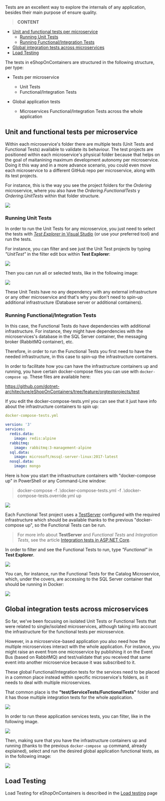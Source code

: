 Tests are an excellent way to explore the internals of any application, besides their main purpose of ensure quality.

> **CONTENT**

- [Unit and functional tests per microservice](#unit-and-functional-tests-per-microservice)
  - [Running Unit Tests](#running-unit-tests)
  - [Running Functional/Integration Tests](#running-functionalintegration-tests)
- [Global integration tests across microservices](#global-integration-tests-across-microservices)
- [Load Testing](#load-testing)

The tests in eShopOnContainers are structured in the following structure, per type:

- Tests per microservice
  - Unit Tests
  - Functional/Integration Tests

- Global application tests
  - Microservices Functional/Integration Tests across the whole application

## Unit and functional tests per microservice

Within each microservice's folder there are multiple tests (Unit Tests and Functional Tests) available to validate its behaviour.
The test projects are positioned within each microservice's physical folder because that helps on the goal of maitanining maximum development autonomy per microservice. Doing it this way and in a more advance scenario, you could even move each microservice to a different GitHub repo per microservice, along with its test projects. 

For instance, this is the way you see the project folders for the *Ordering* microservice, where you also have the *Ordering.FunctionalTests* y *Ordering.UnitTests* within that folder structure.

![](images/Unit-and-integration-testing/orderingservicetests.png)

### Running Unit Tests

In order to run the Unit Tests for any microservice, you just need to select the tests with [*Test Explorer* in Visual Studio](https://docs.microsoft.com/en-us/visualstudio/test/run-unit-tests-with-test-explorer) (or use your preferred tool) and run the tests. 

For instance, you can filter and see just the Unit Test projects by typing *"UnitTest"* in the filter edit box within **Test Explorer**:

![](images/Unit-and-integration-testing/unittestsview.png)

Then you can run all or selected tests, like in the following image:

![](images/Unit-and-integration-testing/unittestsrunning.png)

These Unit Tests have no any dependency with any external infrastructure or any other microservice and that's why you don't need to spin-up additional infrastructure (Database server or additional containers).

### Running Functional/Integration Tests

In this case, the Functional Tests do have dependencies with additional infrastructure. For instance, they might have dependencies with the microservices's database in the SQL Server container, the messaging broker (RabbitMQ container), etc.

Therefore, in order to run the Functional Tests you first need to have the needed infrastructure, in this case to spin-up the infrastructure containers.

In order to facilitate how you can have the infrastructure containers up and running, you have certain docker-compose files you can use with `docker-compose up`. These files are available here:

https://github.com/dotnet-architecture/eShopOnContainers/tree/feature/orgtestprojects/test

If you edit the docker-compose-tests.yml you can see that it just have info about the infrastructure containers to spin up:

```yml
docker-compose-tests.yml

version: '3'
services:
  redis.data:
    image: redis:alpine
  rabbitmq:
    image: rabbitmq:3-management-alpine
  sql.data:
    image: microsoft/mssql-server-linux:2017-latest
  nosql.data:
    image: mongo
```

Here is how you start the infrastructure containers with "docker-compose up" in PowerShell or any Command-Line window:

> docker-compose -f .\docker-compose-tests.yml -f .\docker-compose-tests.override.yml up

![](images/Unit-and-integration-testing/compose-up-powershell-infrastructure-containers.png)

Each Functional Test project uses a [TestServer](https://docs.microsoft.com/en-us/dotnet/api/microsoft.aspnetcore.testhost.testserver?view=aspnetcore-2.1) configured with the required infrastructure which should be available thanks to the previous "docker-compose up", so the Functional Tests can be run.

> For more info about **TestServer** and *Functional Tests* and *Integration Tests*, see the article [Integration tests in ASP.NET Core](https://docs.microsoft.com/aspnet/core/test/integration-tests?view=aspnetcore-2.1).

In order to filter and see the Functional Tests to run, type *"Functional"* in **Test Explorer**.

![](images/Unit-and-integration-testing/functionaltestsview.png)

You can, for instance, run the Functional Tests for the Catalog Microservice, which, under the covers, are accessing to the SQL Server container that should be running in Docker:

![](images/Unit-and-integration-testing/functionaltests-catalog-running.png)

## Global integration tests across microservices

So far, we've been focusing on isolated Unit Tests or Functional Tests that were related to single/isolated microservices, although taking into account the infrastructure for the functional tests per microservice.

However, in a microservice-based application you also need how the multiple microservices interact with the whole application. For instance, you might raise an event from one microservice by publishing it on the Event Bus (based on RabbitMQ) and test/validate that you received that same event into another microservice because it was subscribed to it.

These global Functional/Integration tests for the services need to be placed in a common place instead within specific microservice's folders, as it needs to deal with multiple microservices.

That common place is the **"test/ServiceTests/FunctionalTests"** folder and it has those multiple integration tests for the whole application.

![](images/Unit-and-integration-testing/services-functional-tests-folder.png)

In order to run these application services tests, you can filter, like in the following image.

![](images/Unit-and-integration-testing/integrationtestsview.png)

Then, making sure that you have the infrastructure containers up and running (thanks to the previous `docker-compose up` command, already explained), select and run the desired global application functional tests, as in the following image:

![](images/Unit-and-integration-testing/global-application-functional-tests-running.png)

## Load Testing

Load Testing for eShopOnContainers is described in the [Load testing](Load-testing) page

